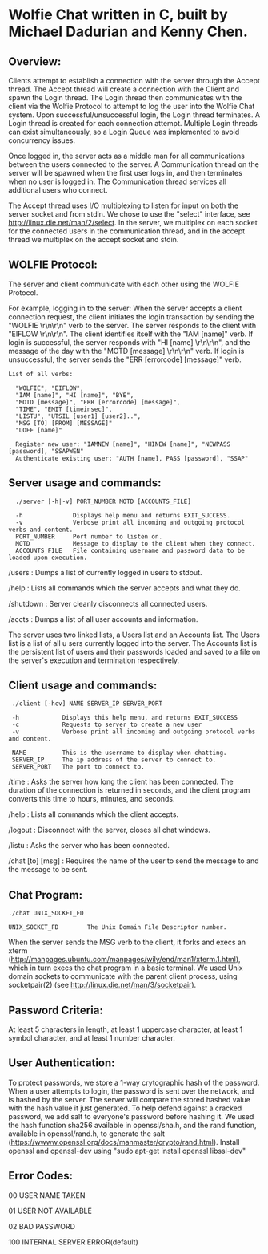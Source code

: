 # Wolfie Chat written in C, built by Michael Dadurian and Kenny Chen.

## Overview:

Clients attempt to establish a connection with the server through the Accept thread. The Accept thread will create a connection with the Client and spawn the Login thread. The Login thread then communicates with the client via the Wolfie Protocol to attempt to log the user into the Wolfie Chat system. Upon successful/unsuccessful login, the Login thread terminates. A Login thread is created for each connection attempt. Multiple Login threads can exist simultaneously, so a Login Queue was implemented to avoid concurrency issues.

Once logged in, the server acts as a middle man for all communications between the users connected to the server. A Communication thread on the server will be spawned when the first user logs in, and then terminates when no user is logged in. The Communication thread services all additional users who connect.

The Accept thread uses I/O multiplexing to listen for input on both the server socket and from stdin. We chose to use the "select" interface, see http://linux.die.net/man/2/select. In the server, we multiplex on each socket for the connected users in the communication thread, and in the accept thread we multiplex on the accept socket and stdin.


## WOLFIE Protocol:

The server and client communicate with each other using the WOLFIE Protocol. 

For example, logging in to the server: When the server accepts a client connection request, the client initiates the login transaction by sending the "WOLFIE \r\n\r\n" verb to the server. The server responds to the client with "EIFLOW \r\n\r\n". The client identifies itself with the "IAM [name]" verb. If login is successful, the server responds with "HI [name] \r\n\r\n", and the message of the day with the "MOTD [message] \r\n\r\n" verb. If login is unsuccessful, the server sends the "ERR [errorcode] [message]" verb.

```
List of all verbs:
 
  "WOLFIE", "EIFLOW",
  "IAM [name]", "HI [name]", "BYE",
  "MOTD [message]", "ERR [errorcode] [message]",
  "TIME", "EMIT [timeinsec]",
  "LISTU", "UTSIL [user1] [user2]..",
  "MSG [TO] [FROM] [MESSAGE]"
  "UOFF [name]"
  
  Register new user: "IAMNEW [name]", "HINEW [name]", "NEWPASS [password], "SSAPWEN"   
  Authenticate existing user: "AUTH [name], PASS [password], "SSAP"
  ```
  
  
  

## Server usage and commands:
```
  ./server [-h|-v] PORT_NUMBER MOTD [ACCOUNTS_FILE]

  -h              Displays help menu and returns EXIT_SUCCESS.
  -v              Verbose print all incoming and outgoing protocol verbs and content.
  PORT_NUMBER     Port number to listen on.
  MOTD            Message to display to the client when they connect.
  ACCOUNTS_FILE   File containing username and password data to be loaded upon execution.
  ```


/users : Dumps a list of currently logged in users to stdout.

/help : Lists all commands which the server accepts and what they do.

/shutdown : Server cleanly disconnects all connected users.

/accts : Dumps a list of all user accounts and information.

The server uses two linked lists, a Users list and an Accounts list. The Users list is a list of all u sers currently logged into the server. The Accounts list is the persistent list of users and their passwords loaded and saved to a file on the server's execution and termination respectively. 




## Client usage and commands:
 ```
  ./client [-hcv] NAME SERVER_IP SERVER_PORT

  -h            Displays this help menu, and returns EXIT_SUCCESS
  -c            Requests to server to create a new user
  -v            Verbose print all incoming and outgoing protocol verbs and content.
  
  NAME          This is the username to display when chatting.
  SERVER_IP     The ip address of the server to connect to.
  SERVER_PORT   The port to connect to.
  ```


/time : Asks the server how long the client has been connected. The duration of the connection is returned in seconds, and the client program converts this time to hours, minutes, and seconds.

/help : Lists all commands which the client accepts.

/logout : Disconnect with the server, closes all chat windows.

/listu : Asks the server who has been connected.

/chat [to] [msg] : Requires the name of the user to send the message to and the message to be sent.


## Chat Program:

```
./chat UNIX_SOCKET_FD

UNIX_SOCKET_FD        The Unix Domain File Descriptor number.
```


When the server sends the MSG verb to the client, it forks and execs an xterm (http://manpages.ubuntu.com/manpages/wily/end/man1/xterm.1.html), which in turn execs the chat program in a basic terminal. We used Unix domain sockets to communicate with the parent client process, using socketpair(2) (see http://linux.die.net/man/3/socketpair).



## Password Criteria:

At least 5 characters in length, at least 1 uppercase character, at least 1 symbol character, and at least 1 number character.

## User Authentication:

To protect passwords, we store a 1-way crytographic hash of the password. When a user attempts to login, the password is sent over the network, and is hashed by the server. The server will compare the stored hashed value with the hash value it just generated. To help defend against a cracked password, we add salt to everyone's password before hashing it. We used the hash function sha256 available in openssl/sha.h, and the rand function, available in openssl/rand.h, to generate the salt (https://wwww.openssl.org/docs/manmaster/crypto/rand.html). Install openssl and openssl-dev using "sudo apt-get install openssl libssl-dev"


## Error Codes:

00  USER NAME TAKEN

01  USER NOT AVAILABLE

02  BAD PASSWORD

100 INTERNAL SERVER ERROR(default)


